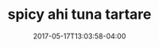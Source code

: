 ---
date: 2017-05-17T13:03:58-04:00
categories:
  - lunch
type: Raw Bar
title: spicy ahi tuna tartare
description: cucumber, french breakfast radish, sesame, lemongrass ponzu, rice cracker
price: 20
---